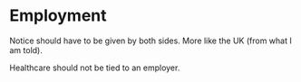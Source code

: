 # Employment

Notice should have to be given by both sides.  More like the UK (from what I am told).

Healthcare should not be tied to an employer.
